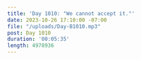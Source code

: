 ```yaml
---
title: 'Day 1010: "We cannot accept it."'
date: 2023-10-26 17:10:00 -07:00
file: "/uploads/Day-B1010.mp3"
post: Day 1010
duration: '00:05:35'
length: 4978936
---
```


